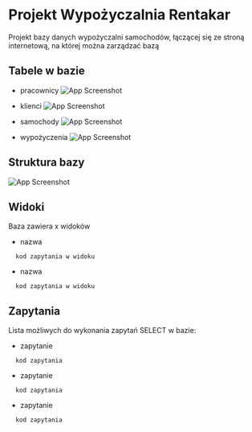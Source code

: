 
# Projekt Wypożyczalnia Rentakar

Projekt bazy danych wypożyczalni samochodów, łączącej się ze stroną internetową, na której można zarządzać bazą

## Tabele w bazie

- pracownicy
![App Screenshot](https://ibb.co/d7JrkzY)

- klienci
![App Screenshot](https://ibb.co/vwJ3kGK)

- samochody
![App Screenshot](https://ibb.co/Fng6wtn)

- wypożyczenia
![App Screenshot](https://ibb.co/nbWFHtw)


## Struktura bazy

![App Screenshot](https://via.placeholder.com/468x300?text=App+Screenshot+Here)


## Widoki

Baza zawiera x widoków

- nazwa
```nazwa
  kod zapytania w widoku
```

- nazwa
```nazwa
  kod zapytania w widoku
```
## Zapytania

Lista możliwych do wykonania zapytań SELECT w bazie:

- zapytanie 
```zapytanie
  kod zapytania
```

- zapytanie 
```zapytanie
  kod zapytania
```

- zapytanie 
```zapytanie
  kod zapytania
```

